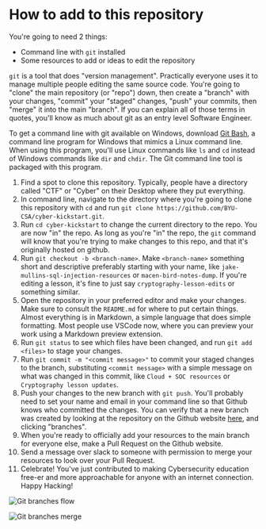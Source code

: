# How to add to this repository
You're going to need 2 things:
- Command line with `git` installed
- Some resources to add or ideas to edit the repository

`git` is a tool that does "version management". Practically everyone uses it to manage multiple people editing the same source code. You're going to "clone" the main repository (or "repo") down, then create a "branch" with your changes, "commit" your "staged" changes, "push" your commits, then "merge" it into the main "branch". If you can explain all of those terms in quotes, you'll know as much about git as an entry level Software Engineer.

To get a command line with git available on Windows, download [Git Bash](https://git-scm.com/downloads), a command line program for Windows that mimics a Linux command line. When using this program, you'll use Linux commands like `ls` and `cd` instead of Windows commands like `dir` and `chdir`. The Git command line tool is packaged with this program.

1. Find a spot to clone this repository. Typically, people have a directory called "CTF" or "Cyber" on their Desktop where they put everything.
2. In command line, navigate to the directory where you're going to clone this repository with `cd` and run `git clone https://github.com/BYU-CSA/cyber-kickstart.git`.
3. Run `cd cyber-kickstart` to change the current directory to the repo. You are now "in" the repo. As long as you're "in" the repo, the `git` command will know that you're trying to make changes to this repo, and that it's originally hosted on github.
4. Run `git checkout -b <branch-name>`. Make `<branch-name>` something short and descriptive preferably starting with your name, like `jake-mullins-sql-injection-resources` or `macen-bird-notes-dump`. If you're editing a lesson, it's fine to just say `cryptography-lesson-edits` or something similar.
5. Open the repository in your preferred editor and make your changes. Make sure to consult the `README.md` for where to put certain things. Almost everything is in Markdown, a simple language that does simple formatting. Most people use VSCode now, where you can preview your work using a Markdown preview extension.
6. Run `git status` to see which files have been changed, and run `git add <files>` to stage your changes.
7. Run `git commit -m "<commit message>"` to commit your staged changes to the branch, substituting `<commit message>` with a simple message on what was changed in this commit, like `Cloud + SOC resources` or `Cryptography lesson updates`.
8. Push your changes to the new branch with `git push`. You'll probably need to set your name and email in your command line so that Github knows who committed the changes. You can verify that a new branch was created by looking at the repository on the Github website [here](https://github.com/BYU-CSA/cyber-kickstart.git), and clicking "branches".
9. When you're ready to officially add your resources to the main branch for everyone else, make a Pull Request on the Github website.
10. Send a message over slack to someone with permission to merge your resources to look over your Pull Request.
11. Celebrate! You've just contributed to making Cybersecurity education free-er and more approachable for anyone with an internet connection. Happy Hacking!

![Git branches flow](https://media.licdn.com/dms/image/D5612AQF1IBC1zNxOfA/article-cover_image-shrink_600_2000/0/1708253182849?e=2147483647&v=beta&t=QcXFNFet6jFw1L5EksukfuYTqtbCrZzhdMUtWv8MNYE)

![Git branches merge](https://www.nobledesktop.com/image/gitresources/git-branches-merge.png)
